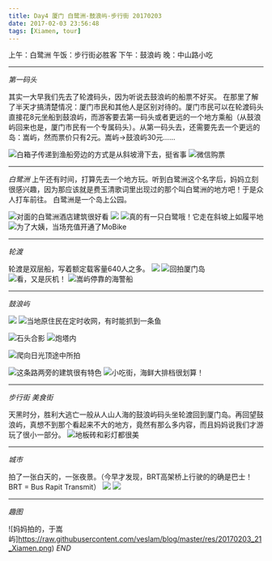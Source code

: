 ```yaml
---
title: Day4 厦门 白鹭洲-鼓浪屿-步行街 20170203
date: 2017-02-03 23:56:48
tags: [Xiamen, tour]
---
```

上午：白鹭洲
午饭：步行街必胜客
下午：鼓浪屿
晚：中山路小吃

---
_第一码头_

其实一大早我们先去了轮渡码头，因为听说去鼓浪屿的船票不好买。
在那里了解了半天才搞清楚情况：厦门市民和其他人是区别对待的。厦门市民可以在轮渡码头直接花8元坐船到鼓浪屿，而游客要去第一码头或者更远的一个地方乘船（从鼓浪屿回来也是，厦门市民有一个专属码头）。从第一码头去，还需要先去一个更远的岛：嵩屿，然而票价只有2元。嵩屿->鼓浪屿30元……

![白箱子传递到渔船旁边的方式是从斜坡滑下去，挺省事](https://raw.githubusercontent.com/veslam/blog/master/res/20170203_01_Xiamen.jpg)
![微信购票](https://raw.githubusercontent.com/veslam/blog/master/res/20170203_02_Xiamen.png)

---
_白鹭洲_
上午还有时间，打算先去一个地方玩。听到白鹭洲这个名字后，妈妈立刻很感兴趣，因为那应该就是费玉清歌词里出现过的那个叫白鹭洲的地方吧！于是众人打车前往。
白鹭洲是一个岛上公园。

![对面的白鹭洲酒店建筑很好看](https://raw.githubusercontent.com/veslam/blog/master/res/20170203_03_Xiamen.jpg)
![](https://raw.githubusercontent.com/veslam/blog/master/res/20170203_04_Xiamen.jpg)
![真的有一只白鹭哦！它走在斜坡上如履平地](https://raw.githubusercontent.com/veslam/blog/master/res/20170203_05_Xiamen.jpg)
![为了大姨，当场充值开通了MoBike](https://raw.githubusercontent.com/veslam/blog/master/res/20170203_06_Xiamen.png)

---
_轮渡_

轮渡是双层船，写着额定载客量640人之多。
![](https://raw.githubusercontent.com/veslam/blog/master/res/20170203_07_Xiamen.jpng)
![回拍厦门岛](https://raw.githubusercontent.com/veslam/blog/master/res/20170203_08_Xiamen.png)
![看，又是灰机！](https://raw.githubusercontent.com/veslam/blog/master/res/20170203_09_Xiamen.png)
![嵩屿停靠的海警船](https://raw.githubusercontent.com/veslam/blog/master/res/20170203_10_Xiamen.png)

---
_鼓浪屿_

![](https://raw.githubusercontent.com/veslam/blog/master/res/20170203_11_Xiamen.png)
![当地原住民在定时收网，有时能抓到一条鱼](https://raw.githubusercontent.com/veslam/blog/master/res/20170203_12_Xiamen.jpg)

![石头合影](https://raw.githubusercontent.com/veslam/blog/master/res/20170203_13_Xiamen.png)
![炮塔内](https://raw.githubusercontent.com/veslam/blog/master/res/20170203_14_Xiamen.jpg)

![爬向日光顶途中所拍](https://raw.githubusercontent.com/veslam/blog/master/res/20170203_15_Xiamen.png)

![这条路两旁的建筑很有特色](https://raw.githubusercontent.com/veslam/blog/master/res/20170203_16_Xiamen.png)
![小吃街，海鲜大排档很划算！](https://raw.githubusercontent.com/veslam/blog/master/res/20170203_17_Xiamen.png)

---
_步行街 美食街_

天黑时分，胜利大逃亡一般从人山人海的鼓浪屿码头坐轮渡回到厦门岛。再回望鼓浪屿，真想不到那个看起来不大的地方，竟然有那么多内容，而且妈妈说我们才游玩了很小一部分。
![地板砖和彩灯都很美](https://raw.githubusercontent.com/veslam/blog/master/res/20170203_18_Xiamen.jpg)

---
_城市_

拍了一张白天的，一张夜景。（今早才发现，BRT高架桥上行驶的的确是巴士！BRT = Bus Rapit Transmit）
![](https://raw.githubusercontent.com/veslam/blog/master/res/20170203_19_Xiamen.jpg)
![](https://raw.githubusercontent.com/veslam/blog/master/res/20170203_20_Xiamen.jpg)

---
_趣图_

![妈妈拍的，于嵩屿]https://raw.githubusercontent.com/veslam/blog/master/res/20170203_21_Xiamen.png)
_END_